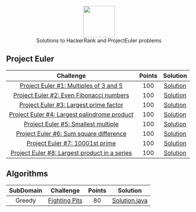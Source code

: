 <p align="center">
    <a href="https://www.hackerrank.com/midnjerry">
        <img height=85 src="https://d3keuzeb2crhkn.cloudfront.net/hackerrank/assets/styleguide/logo_wordmark-f5c5eb61ab0a154c3ed9eda24d0b9e31.svg">
    </a>
    <br>Solutions to HackerRank and ProjectEuler problems
</p>

## Project Euler
|                                                          Challenge                                                                     | Points |                                                                                          Solution                                                                             |
|:--------------------------------------------------------------------------------------------------------------------------------------:|:------:|:-----------------------------------------------------------------------------------------------------------------------------------------------------------------------------:|
| [Project Euler #1: Multiples of 3 and 5](https://www.hackerrank.com/contests/projecteuler/challenges/euler001)                         |  100   | [Solution](https://github.com/midnjerry/HackerRank/blob/master/HackerRank/src/jerry/balderas/projectEuler/Project0001.java)                                                   |
| [Project Euler #2: Even Fibonacci numbers](https://www.hackerrank.com/contests/projecteuler/challenges/euler002)                       |  100   | [Solution](https://github.com/midnjerry/HackerRank/blob/master/HackerRank/src/jerry/balderas/projectEuler/Project0002.java)                                                   |
| [Project Euler #3: Largest prime factor](https://www.hackerrank.com/contests/projecteuler/challenges/euler003)                         |  100   | [Solution](https://github.com/midnjerry/HackerRank/blob/master/HackerRank/src/jerry/balderas/projectEuler/Project0003.java)                                                   |
| [Project Euler #4: Largest palindrome product](https://www.hackerrank.com/contests/projecteuler/challenges/euler004)                   |  100   | [Solution](https://github.com/midnjerry/HackerRank/blob/master/HackerRank/src/jerry/balderas/projectEuler/Project0004.java)                                                   |
| [Project Euler #5: Smallest multiple](https://www.hackerrank.com/contests/projecteuler/challenges/euler005)                            |  100   | [Solution](https://github.com/midnjerry/HackerRank/blob/master/HackerRank/src/jerry/balderas/projectEuler/Project0005.java)                                                   |
| [Project Euler #6: Sum square difference](https://www.hackerrank.com/contests/projecteuler/challenges/euler006)                        |  100   | [Solution](https://github.com/midnjerry/HackerRank/blob/master/HackerRank/src/jerry/balderas/projectEuler/Project0006.java)                                                   |
| [Project Euler #7: 10001st prime](https://www.hackerrank.com/contests/projecteuler/challenges/euler007)                                |  100   | [Solution](https://github.com/midnjerry/HackerRank/blob/master/HackerRank/src/jerry/balderas/projectEuler/Project0007.java)                                                   |
| [Project Euler #8: Largest product in a series](https://www.hackerrank.com/contests/projecteuler/challenges/euler008)                  |  100   | [Solution](https://github.com/midnjerry/HackerRank/blob/master/HackerRank/src/jerry/balderas/projectEuler/Project0008.java)                                                   |
## Algorithms

| SubDomain |                                                          Challenge                                                         | Points |                                                                                          Solution                                                                             |
|:---------:|:--------------------------------------------------------------------------------------------------------------------------:|:------:|:-----------------------------------------------------------------------------------------------------------------------------------------------------------------------------:|
|  Greedy   | [Fighting Pits](https://www.hackerrank.com/challenges/fighting-pits)                                                       |   80   | [Solution.java]()                |
